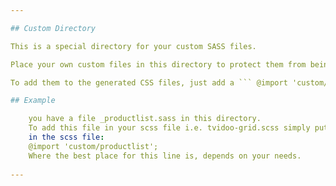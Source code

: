 ```yaml
---

## Custom Directory

This is a special directory for your custom SASS files. 

Place your own custom files in this directory to protect them from being deleted during updates.

To add them to the generated CSS files, just add a ``` @import 'custom/productlist'; ``` to your SCSS masterfile

## Example

    you have a file _productlist.sass in this directory.
    To add this file in your scss file i.e. tvidoo-grid.scss simply put the following line
    in the scss file:
    @import 'custom/productlist';
    Where the best place for this line is, depends on your needs. 
    
---
```

